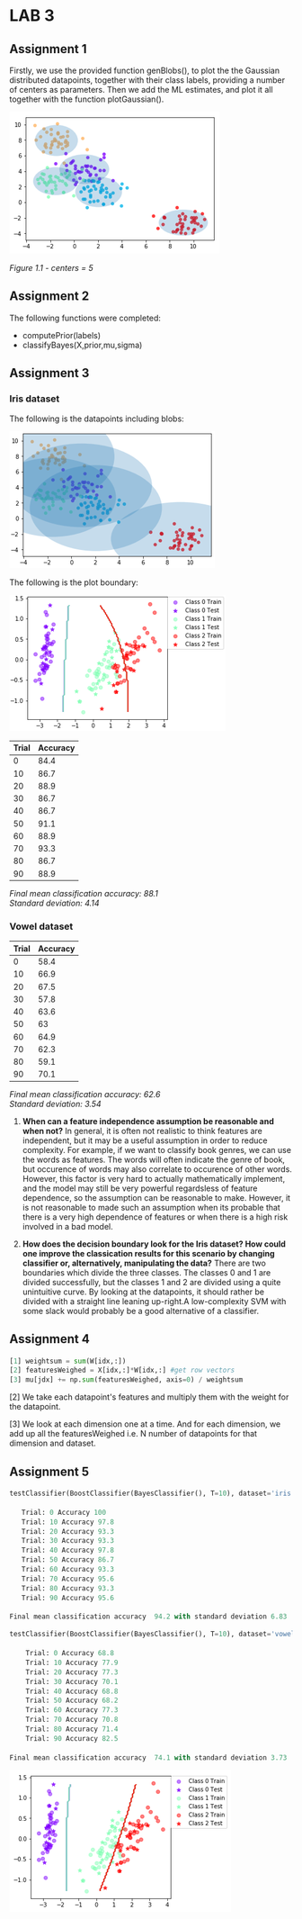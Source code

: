 # LAB 3



## Assignment 1

Firstly, we use the provided function genBlobs(), to plot the the Gaussian distributed datapoints, together with their class labels, providing a number of centers as parameters. Then we add the ML estimates, and plot it all together with the function plotGaussian().

![a1_1](imgs/a1_1.png)

*Figure 1.1 - centers = 5*



## Assignment 2

The following functions were completed:

- computePrior(labels)
- classifyBayes(X,prior,mu,sigma)



## Assignment 3

### Iris dataset

The following is the datapoints including blobs:

![Figure_6](imgs/plotgaussian.png)

The following is the plot boundary:

![Figure_7](imgs/plotboundary.png)

Trial | Accuracy
--- | ---
0 | 84.4
10 | 86.7
20 | 88.9
30 | 86.7
40 | 86.7
50 | 91.1
60 | 88.9
70 | 93.3
80 | 86.7
90 | 88.9

*Final mean classification accuracy: 88.1*  
*Standard deviation: 4.14*

### Vowel dataset
Trial | Accuracy
--- | ---
0 | 58.4
10 | 66.9
20 | 67.5
30 | 57.8
40 | 63.6
50 | 63
60 | 64.9
70 | 62.3
80 | 59.1
90 | 70.1

*Final mean classification accuracy: 62.6*  
*Standard deviation: 3.54*

1) **When can a feature independence assumption be reasonable and when not?**
In general, it is often not realistic to think features are independent, but it may be a useful assumption in order to reduce complexity. For example, if we want to classify  book genres, we can use the words as features. The words will often indicate the genre of book, but occurence of words may also correlate to occurence of other words. However, this factor is very hard to actually mathematically implement, and the model may still be very powerful regardsless of feature dependence, so the assumption can be reasonable to make. However, it is not reasonable to made such an assumption when its probable that there is a very high dependence of features or when there is a high risk involved in a bad model.

2) **How does the decision boundary look for the Iris dataset? How could one improve the classication results for this scenario by changing classifier or, alternatively, manipulating the data?**
There are two boundaries which divide the three classes. The classes 0 and 1 are divided successfully, but the classes 1 and 2 are divided using a quite unintuitive curve. By looking at the datapoints, it should rather be divided with a straight line leaning up-right.A low-complexity SVM with some slack would probably be a good alternative of a classifier.



## Assignment 4

```python
[1] weightsum = sum(W[idx,:])
[2] featuresWeighed = X[idx,:]*W[idx,:] #get row vectors
[3] mu[jdx] += np.sum(featuresWeighed, axis=0) / weightsum
```

[2] We take each datapoint's features and multiply them with the weight for the datapoint.

[3] We look at each dimension one at a time. And for each dimension, we add up all the featuresWeighed i.e. N number of datapoints for that dimension and dataset.



## Assignment 5

```python
testClassifier(BoostClassifier(BayesClassifier(), T=10), dataset='iris',split=0.7)

   Trial: 0 Accuracy 100
   Trial: 10 Accuracy 97.8
   Trial: 20 Accuracy 93.3
   Trial: 30 Accuracy 93.3
   Trial: 40 Accuracy 97.8
   Trial: 50 Accuracy 86.7
   Trial: 60 Accuracy 93.3
   Trial: 70 Accuracy 95.6
   Trial: 80 Accuracy 93.3
   Trial: 90 Accuracy 95.6
  
Final mean classification accuracy  94.2 with standard deviation 6.83
```

```python
testClassifier(BoostClassifier(BayesClassifier(), T=10), dataset='vowel',split=0.7)

    Trial: 0 Accuracy 68.8
    Trial: 10 Accuracy 77.9
    Trial: 20 Accuracy 77.3
    Trial: 30 Accuracy 70.1
    Trial: 40 Accuracy 68.8
    Trial: 50 Accuracy 68.2
    Trial: 60 Accuracy 77.3
    Trial: 70 Accuracy 70.8
    Trial: 80 Accuracy 71.4
    Trial: 90 Accuracy 82.5
	
Final mean classification accuracy  74.1 with standard deviation 3.73
```

![a4_1](imgs/a4_1.png)

